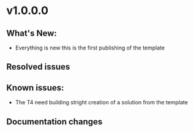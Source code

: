 ﻿# v1.0.0.0
## What's New:
- Everything is new this is the first publishing of the template
## Resolved issues
	
## Known issues:
- The T4 need building stright creation of a solution from the template
## Documentation changes
